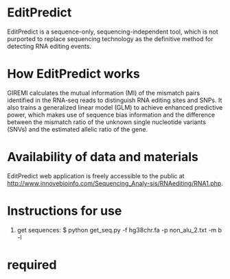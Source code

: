 # EditPredict
EditPredict is a sequence-only, sequencing-independent tool, which is not purported to replace sequencing technology as the definitive method for detecting RNA editing events.
# How EditPredict works
GIREMI calculates the mutual information (MI) of the mismatch pairs identified in the RNA-seq reads to distinguish RNA editing sites and SNPs. It also trains a generalized linear model (GLM) to achieve enhanced predictive power, which makes use of sequence bias information and the difference between the mismatch ratio of the unknown single nucleotide variants (SNVs) and the estimated allelic ratio of the gene.
# Availability of data and materials
EditPredict web application is freely accessible to the public at http://www.innovebioinfo.com/Sequencing_Analy-sis/RNAediting/RNA1.php.
# Instructions for use
1. get sequences: $ python get_seq.py -f hg38chr.fa -p non_alu_2.txt -m b -l 
  # required

